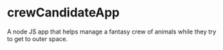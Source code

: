 # crewCandidateApp
A node JS app that helps manage a fantasy crew of animals while they try to get to outer space.
